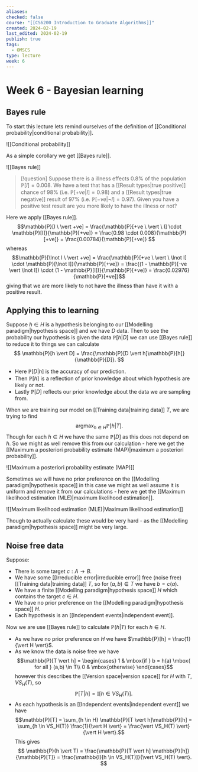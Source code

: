 ```yaml
---
aliases: 
checked: false
course: "[[CS6200 Introduction to Graduate Algorithms]]"
created: 2024-02-19
last_edited: 2024-02-19
publish: true
tags:
  - OMSCS
type: lecture
week: 6
---
```

# Week 6 - Bayesian learning

## Bayes rule

To start this lecture lets remind ourselves of the definition of [[Conditional probability|conditional probability]].

![[Conditional probability]]

As a simple corollary we get [[Bayes rule]].

![[Bayes rule]]

>[!question]
>Suppose there is a illness effects $0.8\%$ of the population $\mathbb{P}[I] = 0.008$. We have a test that has a [[Result types|true positive]] chance of $98\%$ (i.e. $\mathbb{P}[+ve | I] = 0.98$) and a [[Result types|true negative]] result of $97\%$ (i.e. $\mathbb{P}[-ve \vert \lnot I] = 0.97$). Given you have a positive test result are you more likely to have the illness or not?

Here we apply [[Bayes rule]].
$$\mathbb{P}[I \ \vert +ve] = \frac{\mathbb{P}[+ve \ \vert \ I] \cdot \mathbb{P}[I]}{\mathbb{P}[+ve]} = \frac{0.98 \cdot 0.008}{\mathbb{P}[+ve]} = \frac{0.00784}{\mathbb{P}[+ve]} $$
whereas
$$\mathbb{P}[\lnot I \ \vert +ve] = \frac{\mathbb{P}[+ve \ \vert \ \lnot I] \cdot \mathbb{P}[\lnot I]}{\mathbb{P}[+ve]} = \frac{(1 - \mathbb{P}[-ve \vert \lnot I]) \cdot (1 - \mathbb{P}[I])}{\mathbb{P}[+ve]} = \frac{0.02976}{\mathbb{P}[+ve]}$$
giving that we are more likely to not have the illness than have it with a positive result. 

## Applying this to learning

Suppose $h \in H$ is a hypothesis belonging to our [[Modelling paradigm|hypothesis space]] and we have $D$ data. Then to see the probability our hypothesis is given the data $\mathbb{P}[h \vert D]$ we can use [[Bayes rule]] to reduce it to things we can calculate
$$
\mathbb{P}[h \vert D] = \frac{\mathbb{P}[D \vert h]\mathbb{P}[h]}{\mathbb{P}[D]}.
$$
- Here $\mathbb{P}[D \vert h]$ is the accuracy of our prediction. 
- Then $\mathbb{P}[h]$ is a reflection of prior knowledge about which hypothesis are likely or not. 
- Lastly $\mathbb{P}[D]$ reflects our prior knowledge about the data we are sampling from.

When we are training our model on [[Training data|training data]] $T$, we are trying to find
$$
\mbox{arg}\max_{h \in H} \mathbb{P}[h \vert T].
$$
Though for each $h \in H$ we have the same $\mathbb{P}[D]$ as this does not depend on $h$. So we might as well remove this from our calculation - here we get the [[Maximum a posteriori probability estimate (MAP)|maximum a posteriori probability]].

![[Maximum a posteriori probability estimate (MAP)]]

Sometimes we will have no prior preference on the [[Modelling paradigm|hypothesis space]] in this case we might as well assume it is uniform and remove it from our calculations - here we get the [[Maximum likelihood estimation (MLE)|maximum likelihood estimation]].

![[Maximum likelihood estimation (MLE)|Maximum likelihood estimation]]

Though to actually calculate these would be very hard - as the [[Modelling paradigm|hypothesis space]] might be very large.

## Noise free data

Suppose:
- There is some target $c : A \rightarrow B$.
- We have some [[Irreducible error|irreducible error]] free (noise free) [[Training data|training data]] $T$, so for $(a,b) \in T$ we have $b = c(a)$.  
- We have a finite [[Modelling paradigm|hypothesis space]] $H$ which contains the target $c \in H$.
- We have no prior preference on the [[Modelling paradigm|hypothesis space]] $H$.
- Each hypothesis is an [[Independent events|independent event]].

Now we are use [[Bayes rule]] to calculate $\mathbb{P}(h \vert T)$ for each $h \in H$.
- As we have no prior preference on $H$ we have $\mathbb{P}[h] = \frac{1}{\vert H \vert}$.
- As we know the data is noise free we have
$$\mathbb{P}[T \vert h] = \begin{cases} 1 & \mbox{if } b = h(a) \mbox{ for all } (a,b) \in T\\ 0 & \mbox{otherwise} \end{cases}$$
however this describes the [[Version space|version space]] for $H$ with $T$, $VS_H(T)$, so
$$\mathbb{P}[T \vert h] = \mathbb{I}[h \in VS_H(T)].$$
- As each hypothesis is an [[Independent events|independent event]] we have
$$\mathbb{P}[T] = \sum_{h \in H} \mathbb{P}[T \vert h]\mathbb{P}[h] = \sum_{h \in VS_H(T)} \frac{1}{\vert H \vert} = \frac{\vert VS_H(T) \vert}{\vert H \vert}.$$
This gives
$$
\mathbb{P}(h \vert T) = \frac{\mathbb{P}[T \vert h] \mathbb{P}[h]}{\mathbb{P}[T]} = \frac{\mathbb{I}[h \in VS_H(T)]}{\vert VS_H(T) \vert}.
$$

